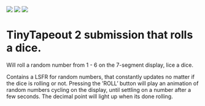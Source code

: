 ![](../../workflows/gds/badge.svg) ![](../../workflows/docs/badge.svg) ![](../../workflows/test/badge.svg)

# TinyTapeout 2 submission that rolls a dice.

Will roll a random number from 1 - 6 on the 7-segment display, lice a dice.

Contains a LSFR for random numbers, that constantly updates no matter if the dice is rolling or not. Pressing the ’ROLL’ button will play an animation of random numbers cycling on the display, until settling on a number after a few seconds. The decimal point will light up when its done rolling.
